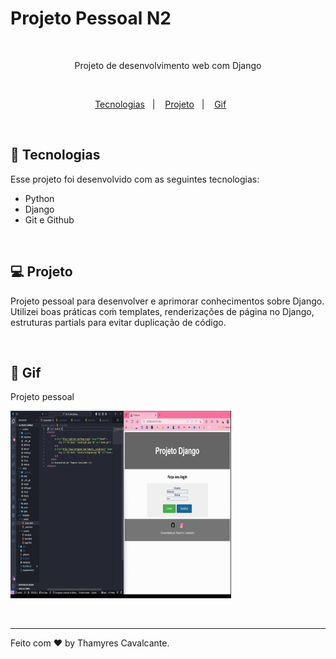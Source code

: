 # Projeto Pessoal N2

<br>

<p align="center">
Projeto de desenvolvimento web com Django
</p>

<br>

<p align="center">
  <a href="#-tecnologias">Tecnologias</a>&nbsp;&nbsp;&nbsp;|&nbsp;&nbsp;&nbsp;  
  <a href="#-projeto">Projeto</a>&nbsp;&nbsp;&nbsp;|&nbsp;&nbsp;&nbsp;  
  <a href="#-gif">Gif</a>&nbsp;&nbsp;&nbsp;&nbsp;&nbsp;&nbsp;
</p>

<br>


## 🚀 Tecnologias

Esse projeto foi desenvolvido com as seguintes tecnologias:

- Python
- Django
- Git e Github

<br>

## 💻 Projeto

Projeto pessoal para desenvolver e aprimorar conhecimentos sobre Django.
Utilizei boas práticas coṁ templates, renderizações de página no Django, estruturas partials para evitar duplicação de código.


<br>

## 📸 Gif
Projeto pessoal

<img width="70%" height="300" src="static/vid/N2_proj_django.gif"></img>


<br>

---

Feito com ♥ by Thamyres Cavalcante.




